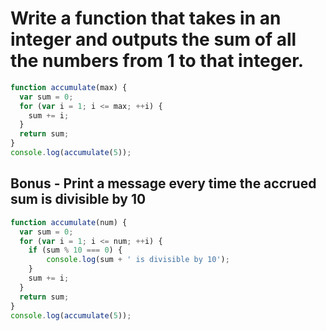 # Write a function that takes in an integer and outputs the sum of all the numbers from 1 to that integer.

```js
function accumulate(max) {
  var sum = 0;
  for (var i = 1; i <= max; ++i) {
    sum += i;
  }
  return sum;
}
console.log(accumulate(5));
```

## Bonus - Print a message every time the accrued sum is divisible by 10
```js
function accumulate(num) {
  var sum = 0;
  for (var i = 1; i <= num; ++i) {
    if (sum % 10 === 0) {
        console.log(sum + ' is divisible by 10');
    }
    sum += i;
  }
  return sum;
}
console.log(accumulate(5));
```
